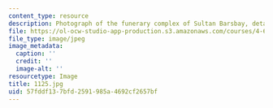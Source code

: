 ```yaml
---
content_type: resource
description: Photograph of the funerary complex of Sultan Barsbay, detail of the dome.
file: https://ol-ocw-studio-app-production.s3.amazonaws.com/courses/4-615-the-architecture-of-cairo-spring-2002/57fddf137bfd2591985a4692cf2657bf_1125.jpg
file_type: image/jpeg
image_metadata:
  caption: ''
  credit: ''
  image-alt: ''
resourcetype: Image
title: 1125.jpg
uid: 57fddf13-7bfd-2591-985a-4692cf2657bf
---
```

